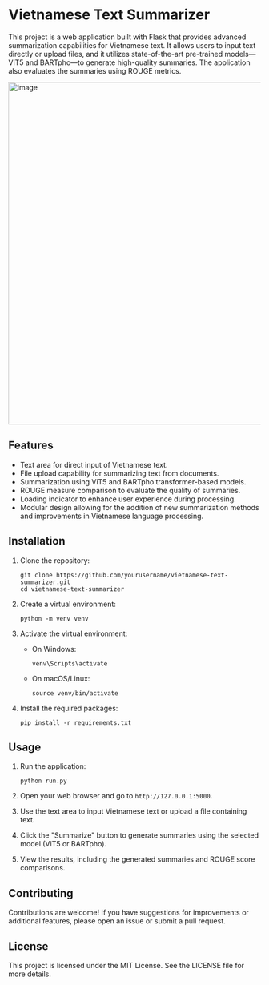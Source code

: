 # Vietnamese Text Summarizer

This project is a web application built with Flask that provides advanced summarization capabilities for Vietnamese text. It allows users to input text directly or upload files, and it utilizes state-of-the-art pre-trained models—ViT5 and BARTpho—to generate high-quality summaries. The application also evaluates the summaries using ROUGE metrics.

<img width="1508" height="684" alt="image" src="https://github.com/user-attachments/assets/381e9c7b-abbf-4eed-b006-876efafdc3df" />


## Features

- Text area for direct input of Vietnamese text.
- File upload capability for summarizing text from documents.
- Summarization using ViT5 and BARTpho transformer-based models.
- ROUGE measure comparison to evaluate the quality of summaries.
- Loading indicator to enhance user experience during processing.
- Modular design allowing for the addition of new summarization methods and improvements in Vietnamese language processing.

## Installation

1. Clone the repository:
   ```
   git clone https://github.com/yourusername/vietnamese-text-summarizer.git
   cd vietnamese-text-summarizer
   ```

2. Create a virtual environment:
   ```
   python -m venv venv
   ```

3. Activate the virtual environment:
   - On Windows:
     ```
     venv\Scripts\activate
     ```
   - On macOS/Linux:
     ```
     source venv/bin/activate
     ```

4. Install the required packages:
   ```
   pip install -r requirements.txt
   ```

## Usage

1. Run the application:
   ```
   python run.py
   ```

2. Open your web browser and go to `http://127.0.0.1:5000`.

3. Use the text area to input Vietnamese text or upload a file containing text.

4. Click the "Summarize" button to generate summaries using the selected model (ViT5 or BARTpho).

5. View the results, including the generated summaries and ROUGE score comparisons.

## Contributing

Contributions are welcome! If you have suggestions for improvements or additional features, please open an issue or submit a pull request.

## License

This project is licensed under the MIT License. See the LICENSE file for more details.
